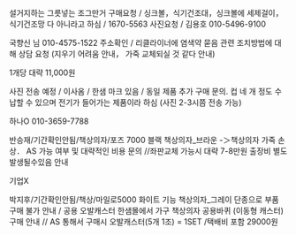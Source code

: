 설거지하는 그릇넣는 조그만거 구매요청 / 싱크볼，식기건조대，싱크볼에 세제걸이， 식기건조망 다 아니라고 하심 / 1670-5563 사진요청 / 김용호 010-5496-9100


국향신 님  010-4575-1522 주소확인 / 리클라이너에 염색약 묻음 관련 조치방법에 대해 상담 요청 (지우기 어려움 안내， 가죽 교체되실 것 같다 안내)


1개당 대략 11,000원

사진 전송 예정 / 이사옴 / 한샘 마크 있음 / 동일 제품 추가 구매 문의. 컵 네 개 정도 수납할 수 있으며 전기가 들어가는 제품이라 하심 (사진 2-3시쯤 전송 가능)

하나O 010-3659-7788



반승재/기간확인안됨/책상의자/포즈 7000 블랙 책상의자_브라운 -＞책상의자 가죽 손상． AS 가능 여부 및 대략적인 비용 문의 //좌판교체 가능시 대략 7-8만원 출장비 별도 발생될수있음 안내


기업X


박지후/기간확인안됨/책상/마일로5000 화이트 기능 책상의자_그레이 단종으로 부품 구매 불가 안내 / 공용 오발캐스터 한샘몰에서 가구 책상의자 공용바퀴 (이동형 캐스터) 구매 안내 // AS 통해서 구매시 오발캐스터(5개 1조) = 1SET /택배비 포함 29000원



